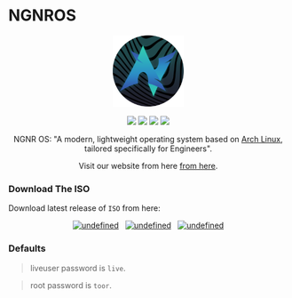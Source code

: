 # NGNROS

<p align="center">
<img src="https://github.com/AbderrahmaneTaha/NGNROS-packages/blob/418dfcf1ec1eefea7588f748a6d4f8c28b332b32/ngnros-artwork/wavelogo_circle.png" height="128" width="128" alt="NGNR OS">
</p>

<p align="center">
  <img src="https://img.shields.io/badge/Maintained%3F-Yes-green?style=flat-square">
  <img src="https://img.shields.io/github/downloads/NGNROS/releases/total?&label=downloads&logo=github&style=flat-square">
  <img src="https://img.shields.io/github/stars/NGNROS/NGNROS?&color=yellow&style=flat-square">
  <img src="https://img.shields.io/github/issues/NGNROS/NGNROS?color=blue&style=flat-square">
</p>



<p align="center">
NGNR OS: "A modern, lightweight operating system based on <a href="https://www.archlinux.org">Arch Linux</a>, tailored specifically for Engineers". 
</p>

<p align="center">
Visit our website from here <a href="https://ngnros.netlify.app/">from here</a>. 
</p>

### Download The ISO

Download latest release of `ISO` from here:
<p align="center">
  <a href="https://github.com/NGNROS/releases/releases" target="_blank"><img alt="undefined" src="https://img.shields.io/badge/Download-Github-blue?style=for-the-badge&logo=github"></a>&nbsp;&nbsp;
  <a href="" target="_blank"><img alt="undefined" src="https://img.shields.io/badge/Download-Sourceforge-orange?style=for-the-badge&logo=sourceforge"></a>&nbsp;&nbsp;
  <a href="" target="_blank"><img alt="undefined" src="https://img.shields.io/badge/Download-Torrent-magenta?style=for-the-badge&logo=discogs"></a>
</p>


### Defaults
> liveuser password is `live`.

> root password is `toor`.


